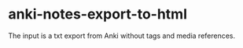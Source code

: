 # anki-notes-export-to-html

The input is a txt export from Anki without tags and media references.
